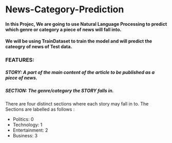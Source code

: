 # News-Category-Prediction

#### In this Projec, We are going to use Natural Language Processing to predict which genre or category a piece of news will fall into.
#### We will be using TrainDataset to train the model and will predict the cateogry of news of Test data.

### FEATURES:
##### STORY: A part of the main content of the article to be published as a piece of news.
##### SECTION: The genre/category the STORY falls in.

There are four distinct sections where each story may fall in to. The Sections are labelled as follows :

* Politics: 0
* Technology: 1
* Entertainment: 2
* Business: 3
